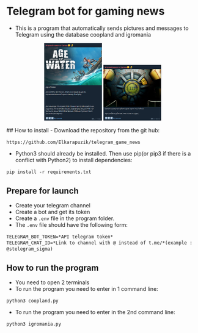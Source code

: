 # Telegram bot for gaming news
- This is a program that automatically sends pictures and messages to Telegram using the database coopland and igromania
<p align="center">
<img src="https://github.com/Elkarapuzik/telegram_game_news/blob/main/img/example.PNG" style="width:30%"/>
<img src="https://github.com/Elkarapuzik/telegram_game_news/blob/main/img/example228.PNG" style="width:30%"/>
</p>
## How to install
- Download the repository from the git hub:

```
https://github.com/Elkarapuzik/telegram_game_news
```

- Python3 should already be installed. Then use pip(or pip3 if there is a conflict with Python2) to install dependencies:

```
pip install -r requirements.txt
``` 
## Prepare for launch
- Create your telegram channel
- Create a bot and get its token
- Create a `.env` file in the program folder.
- The `.env` file should have the following form:
```
TELEGRAM_BOT_TOKEN=*API telegram token*
TELEGRAM_CHAT_ID=*Link to channel with @ instead of t.me/*(example : @stelegram_sigma)
```

## How to run the program
- You need to open 2 terminals
- To run the program you need to enter in 1 command line:
```
python3 coopland.py
```
- To run the program you need to enter in the 2nd command line:
```
python3 igromania.py
```
